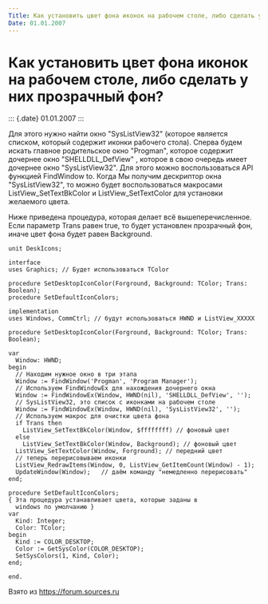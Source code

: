 ```yaml
---
Title: Как установить цвет фона иконок на рабочем столе, либо сделать у них прозрачный фон?
Date: 01.01.2007
---
```



Как установить цвет фона иконок на рабочем столе, либо сделать у них прозрачный фон?
====================================================================================

::: {.date}
01.01.2007
:::

Для этого нужно найти окно \"SysListView32\" (которое является списком,
который содержит иконки рабочего стола). Сперва будем искать главное
родительское окно \"Progman\", которое содержит дочернее окно
\"SHELLDLL\_DefView\" , которое в свою очередь имеет дочернее окно
\"SysListView32\". Для этого можно воспользоваться API функцией
FindWindow to. Когда Мы получим дескриптор окна \"SysListView32\", то
можно будет воспользоваться макросами ListView\_SetTextBkColor и
ListView\_SetTextColor для установки желаемого цвета.

Ниже приведена процедура, которая делает всё вышеперечисленное. Если
параметр Trans равен true, то будет установлен прозрачный фон, иначе
цвет фона будет равен Background.

    unit DeskIcons;
     
    interface
    uses Graphics; // Будет использоваться TColor
     
    procedure SetDesktopIconColor(Forground, Background: TColor; Trans: Boolean);
    procedure SetDefaultIconColors;
     
    implementation
    uses Windows, CommCtrl; // будут использоваться HWND и ListView_XXXXX
     
    procedure SetDesktopIconColor(Forground, Background: TColor; Trans: Boolean);
     
    var
      Window: HWND;
    begin
      // Находим нужное окно в три этапа
      Window := FindWindow('Progman', 'Program Manager');
      // Используем FindWindowEx для нахождения дочернего окна
      Window := FindWindowEx(Window, HWND(nil), 'SHELLDLL_DefView', '');
      // SysListView32, это список с иконками на рабочем столе
      Window := FindWindowEx(Window, HWND(nil), 'SysListView32', '');
      // Используем макрос для очистки цвета фона
      if Trans then
        ListView_SetTextBkColor(Window, $ffffffff) // фоновый цвет
      else
        ListView_SetTextBkColor(Window, Background); // фоновый цвет
      ListView_SetTextColor(Window, Forground); // передний цвет
      // теперь перерисовываем иконки
      ListView_RedrawItems(Window, 0, ListView_GetItemCount(Window) - 1);
      UpdateWindow(Window);   // даём команду "немедленно перерисовать"
    end;
     
    procedure SetDefaultIconColors;
    { Эта процедура устанавливает цвета, которые заданы в
      windows по умолчанию }
    var
      Kind: Integer;
      Color: TColor;
    begin
      Kind := COLOR_DESKTOP;
      Color := GetSysColor(COLOR_DESKTOP);
      SetSysColors(1, Kind, Color);
    end;
     
    end.

Взято из <https://forum.sources.ru>

